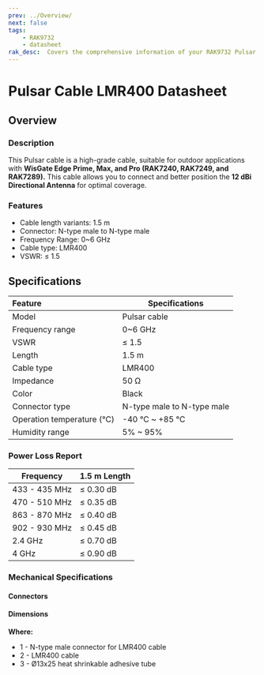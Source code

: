 ```yaml
---
prev: ../Overview/
next: false
tags:
    - RAK9732
    - datasheet
rak_desc:  Covers the comprehensive information of your RAK9732 Pulsar Cable LMR400 to help you in using it. This information includes technical specifications and characteristics.
---
```


# Pulsar Cable LMR400 Datasheet

## Overview

### Description

This Pulsar cable is a high-grade cable, suitable for outdoor applications with **WisGate Edge Prime, Max, and Pro (RAK7240, RAK7249, and RAK7289).** This cable allows you to connect and better position the **12&nbsp;dBi Directional Antenna** for optimal coverage.

### Features

-   Cable length variants: 1.5&nbsp;m
-   Connector: N-type male to N-type male
-   Frequency Range: 0~6&nbsp;GHz
-   Cable type: LMR400
-   VSWR: ≤ 1.5

## Specifications

| Feature                    | Specifications             |
| :------------------------- | -------------------------- |
| Model                      | Pulsar cable               |
| Frequency range            | 0~6&nbsp;GHz               |
| VSWR                       | ≤ 1.5                      |
| Length                     | 1.5&nbsp;m                 |
| Cable type                 | LMR400                     |
| Impedance                  | 50&nbsp;Ω                  |
| Color                      | Black                      |
| Connector type             | N-type male to N-type male |
| Operation temperature (°C) | -40&nbsp;°C ~ +85&nbsp;°C  |
| Humidity range             | 5% ~ 95%                   |

### Power Loss Report

| Frequency          | 1.5&nbsp;m Length |
| ------------------ | ----------------- |
| 433 - 435&nbsp;MHz | ≤ 0.30&nbsp;dB    |
| 470 - 510&nbsp;MHz | ≤ 0.35&nbsp;dB    |
| 863 - 870&nbsp;MHz | ≤ 0.40&nbsp;dB    |
| 902 - 930&nbsp;MHz | ≤ 0.45&nbsp;dB    |
| 2.4&nbsp;GHz       | ≤ 0.70&nbsp;dB    |
| 4&nbsp;GHz         | ≤ 0.90&nbsp;dB    |


### Mechanical Specifications

#### Connectors

<rk-img
  src="/assets/images/accessories/rak9732/datasheet/connectors.png"
  width="40%"
  caption="Connector Types"
/>

#### Dimensions

<rk-img
  src="/assets/images/accessories/rak9732/datasheet/dimension.png"
  width="90%"
  caption="Pulsar Cable Dimensions"
/>

<b>Where:</b>

- 1 - N-type male connector for LMR400 cable
- 2 - LMR400 cable
- 3 - Ø13x25 heat shrinkable adhesive tube